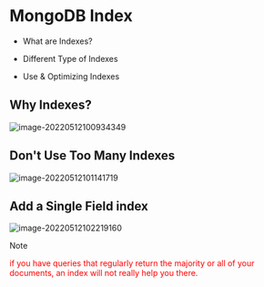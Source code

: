 # MongoDB Index

- What are Indexes?

- Different Type of Indexes

- Use & Optimizing Indexes

  

## Why Indexes?

![image-20220512100934349](C:/Users/%E5%B0%8F%E6%96%B0/AppData/Roaming/Typora/typora-user-images/image-20220512100934349.png)

## Don't Use Too Many Indexes

![image-20220512101141719](C:/Users/%E5%B0%8F%E6%96%B0/AppData/Roaming/Typora/typora-user-images/image-20220512101141719.png)



## Add a Single Field index

![image-20220512102219160](D:/NoteBookOnline/assets/image-20220512102219160.png)





> [!note]
> 
> <span style="color:red;">if you have queries that regularly return the majority or all of your documents, an index will not really help you there.</span>
